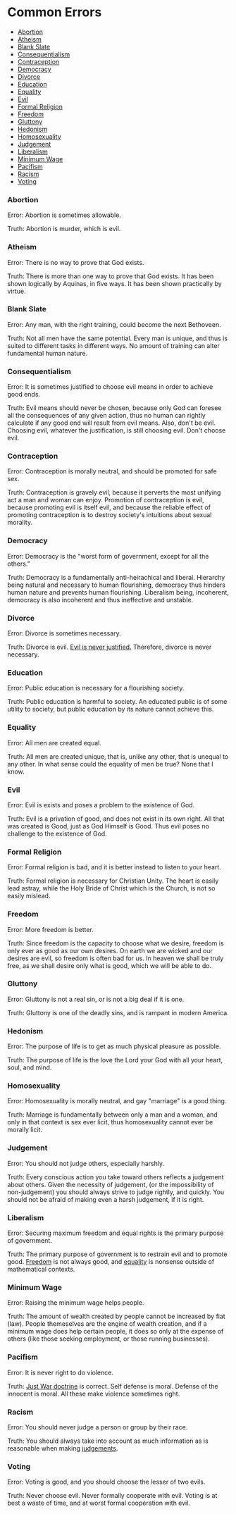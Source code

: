 # Common Errors

- [Abortion](#abortion)
- [Atheism](#atheism)
- [Blank Slate](#blank-slate)
- [Consequentialism](#consequentialism)
- [Contraception](#contraception)
- [Democracy](#democracy)
- [Divorce](#divorce)
- [Education](#education)
- [Equality](#equality)
- [Evil](#evil)
- [Formal Religion](#formal-religion)
- [Freedom](#freedom)
- [Gluttony](#gluttony)
- [Hedonism](#hedonism)
- [Homosexuality](#homosexuality)
- [Judgement](#judgement)
- [Liberalism](#liberalism)
- [Minimum Wage](#minimum-wage)
- [Pacifism](#pacifism)
- [Racism](#racism)
- [Voting](#voting)

### Abortion

Error: Abortion is sometimes allowable.

Truth: Abortion is murder, which is evil.

### Atheism

Error: There is no way to prove that God exists.

Truth: There is more than one way to prove that God exists. It has been shown logically by Aquinas, in five ways. It has been shown practically by virtue.

### Blank Slate

Error: Any man, with the right training, could become the next Bethoveen.

Truth: Not all men have the same potential. Every man is unique, and thus is suited to different tasks in different ways. No amount of training can alter fundamental human nature.

### Consequentialism

Error: It is sometimes justified to choose evil means in order to achieve good ends.

Truth: Evil means should never be chosen, because only God can foresee all the consequences of any given action, thus no human can rightly calculate if any good end will result from evil means. Also, don't be evil. Choosing evil, whatever the justification, is still choosing evil. Don't choose evil.

### Contraception

Error: Contraception is morally neutral, and should be promoted for safe sex.

Truth: Contraception is gravely evil, because it perverts the most unifying act a man and woman can enjoy. Promotion of contraception is evil, because promoting evil is itself evil, and because the reliable effect of promoting contraception is to destroy society's intuitions about sexual morality.

### Democracy

Error: Democracy is the "worst form of government, except for all the others."

Truth: Democracy is a fundamentally anti-heirachical and liberal. Hierarchy being natural and necessary to human flourishing, democracy thus hinders human nature and prevents human flourishing. Liberalism being, incoherent, democracy is also incoherent and thus ineffective and unstable.

### Divorce

Error: Divorce is sometimes necessary.

Truth: Divorce is evil. [Evil is never justified.](#consequentialism) Therefore, divorce is never necessary.

### Education

Error: Public education is necessary for a flourishing society.

Truth: Public education is harmful to society. An educated public is of some utility to society, but public education by its nature cannot achieve this.

### Equality

Error: All men are created equal.

Truth: All men are created unique, that is, unlike any other, that is unequal to any other. In what sense could the equality of men be true? None that I know.

### Evil

Error: Evil is exists and poses a problem to the existence of God.

Truth: Evil is a privation of good, and does not exist in its own right. All that was created is Good, just as God Himself is Good. Thus evil poses no challenge to the existence of God.

### Formal Religion

Error: Formal religion is bad, and it is better instead to listen to your heart.

Truth: Formal religion is necessary for Christian Unity. The heart is easily lead astray, while the Holy Bride of Christ which is the Church, is not so easily mislead.

### Freedom

Error: More freedom is better.

Truth: Since freedom is the capacity to choose what we desire, freedom is only ever as good as our own desires. On earth we are wicked and our desires are evil, so freedom is often bad for us. In heaven we shall be truly free, as we shall desire only what is good, which we will be able to do.

### Gluttony

Error: Gluttony is not a real sin, or is not a big deal if it is one.

Truth: Gluttony is one of the deadly sins, and is rampant in modern America.

### Hedonism

Error: The purpose of life is to get as much physical pleasure as possible.

Truth: The purpose of life is the love the Lord your God with all your heart, soul, and mind.

### Homosexuality

Error: Homosexuality is morally neutral, and gay "marriage" is a good thing.

Truth: Marriage is fundamentally between only a man and a woman, and only in that context is sex ever licit, thus homosexuality cannot ever be morally licit.

### Judgement

Error: You should not judge others, especially harshly.

Truth: Every conscious action you take toward others reflects a judgement about others. Given the necessity of judgement, (or the impossibility of non-judgement) you should always strive to judge rightly, and quickly. You should not be afraid of making even a harsh judgement, if it is right.

### Liberalism

Error: Securing maximum freedom and equal rights is the primary purpose of government.

Truth: The primary purpose of government is to restrain evil and to promote good. [Freedom](#freedom) is not always good, and [equality](#equality) is nonsense outside of mathematical contexts.

### Minimum Wage

Error: Raising the minimum wage helps people.

Truth: The amount of wealth created by people cannot be increased by fiat (law). People themeselves are the engine of wealth creation, and if a minimum wage does help certain people, it does so only at the expense of others (like those seeking employment, or those running businesses).

### Pacifism

Error: It is never right to do violence.

Truth: [Just War doctrine](https://www.infogalactic.com/info/Just_war_theory) is correct. Self defense is moral. Defense of the innocent is moral. All these make violence sometimes right.

### Racism

Error: You should never judge a person or group by their race.

Truth: You should always take into account as much information as is reasonable when making [judgements](#judgement).

### Voting

Error: Voting is good, and you should choose the lesser of two evils.

Truth: Never choose evil. Never formally cooperate with evil. Voting is at best a waste of time, and at worst formal cooperation with evil.

